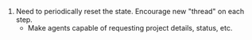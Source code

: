 1. Need to periodically reset the state. Encourage new "thread" on each step.
   - Make agents capable of requesting project details, status, etc.